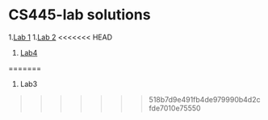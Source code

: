 # CS445-lab solutions
1.[Lab 1](./lab1/lab1.md)
1.[Lab 2](./lab2/lab2.md)
<<<<<<< HEAD
1. [Lab4](Lab4/Lab4.md)
  
=======
1. Lab3
  
>>>>>>> 518b7d9e491fb4de979990b4d2cfde7010e75550
